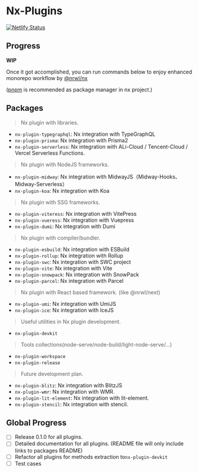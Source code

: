 # Nx-Plugins

[![Netlify Status](https://api.netlify.com/api/v1/badges/76741f4f-9793-44b8-a80e-a2787f621009/deploy-status)](https://app.netlify.com/sites/nx-plugins/deploys)

## Progress

**WIP**

Once it got accomplished, you can run commands below to enjoy enhanced monorepo workflow by [@nrwl/nx](https://nx.dev/)

([pnpm](https://github.com/pnpm/pnpm) is recommended as package manager in nx project.)

## Packages

> Nx plugin with libraries.

- `nx-plugin-typegraphql`: Nx integration with TypeGraphQL
- `nx-plugin-prisma`: Nx integration with Prisma2
- `nx-plugin-serverless`: Nx integration with ALi-Cloud / Tencent-Cloud / Vercel Serverless Functions.

> Nx plugin with NodeJS frameworks.

- `nx-plugin-midway`: Nx integration with MidwayJS（Midway-Hooks、Midway-Serverless）
- `nx-plugin-koa`: Nx integration with Koa

> Nx plugin with SSG frameworks.

- `nx-plugin-viteress`: Nx integration with VitePress
- `nx-plugin-vueress`: Nx integration with Vuepress
- `nx-plugin-dumi`: Nx integration with Dumi

> Nx plugin with compiler/bundler.

- `nx-plugin-esbuild`: Nx integration with ESBuild
- `nx-plugin-rollup`: Nx integration with Rollup
- `nx-plugin-swc`: Nx integration with SWC project
- `nx-plugin-vite`: Nx integration with Vite
- `nx-plugin-snowpack`: Nx integration with SnowPack
- `nx-plugin-parcel`: Nx integration with Parcel

> Nx plugin with React based framework. (like @nrwl/next)

- `nx-plugin-umi`: Nx integration with UmiJS
- `nx-plugin-ice`: Nx integration with IceJS

> Useful utilities in Nx plugin development.

- `nx-plugin-devkit`

> Tools collections(node-serve/node-build/light-node-serve/...)

- `nx-plugin-workspace`
- `nx-plugin-release`

> Future development plan.

- `nx-plugin-blitz`: Nx integration with BlitzJS
- `nx-plugin-wmr`: Nx integration with WMR.
- `nx-plugin-lit-element`: Nx integration with lit-element.
- `nx-plugin-stencil`: Nx integration with stencil.

## Global Progress

- [ ] Release 0.1.0 for all plugins.
- [ ] Detailed documentation for all plugins. (README file will only include links to packages README)
- [ ] Refactor all plugins for methods extraction to`nx-plugin-devkit`
- [ ] Test cases
